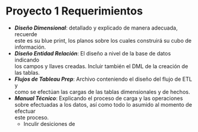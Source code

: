 # Proyecto 1 Requerimientos
- ***Diseño	Dimensional***:	detallado	y	explicado de	manera	adecuada,	recuerde	
este	 es	 su	 blue	 print,	 los	 planos	 sobre	 los	 cuales	 construirá su	 cubo	 de	
información.
- ***Diseño	Entidad	Relación***:	El	diseño	a	nivel	de	la	base	de	datos	indicando	
los	campos	y	llaves	creadas.	 Incluir	también el	DML	de	la	creación de	las	
tablas.
- ***Flujos	de	Tableau	Prep***:	Archivo	conteniendo	el diseño	del	flujo	de	ETL y	
como	se	efectúan las	cargas	de	las	tablas	dimensionales	y	de	hechos.
- ***Manual	Técnico***:	Explicando	el	proceso	de	carga	y	las	operaciones	sobre
efectuadas	a	los	datos,	así como	todo	lo	asumido	al	momento	de	efectuar	
este	proceso.
    - Inculir desiciones de 
